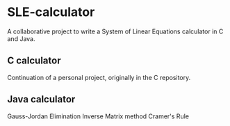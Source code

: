 # SLE-calculator
A collaborative project to write a System of Linear Equations calculator in C and Java.

## C calculator
Continuation of a personal project, originally in the C repository.

## Java calculator
Gauss-Jordan Elimination
Inverse Matrix method
Cramer's Rule
